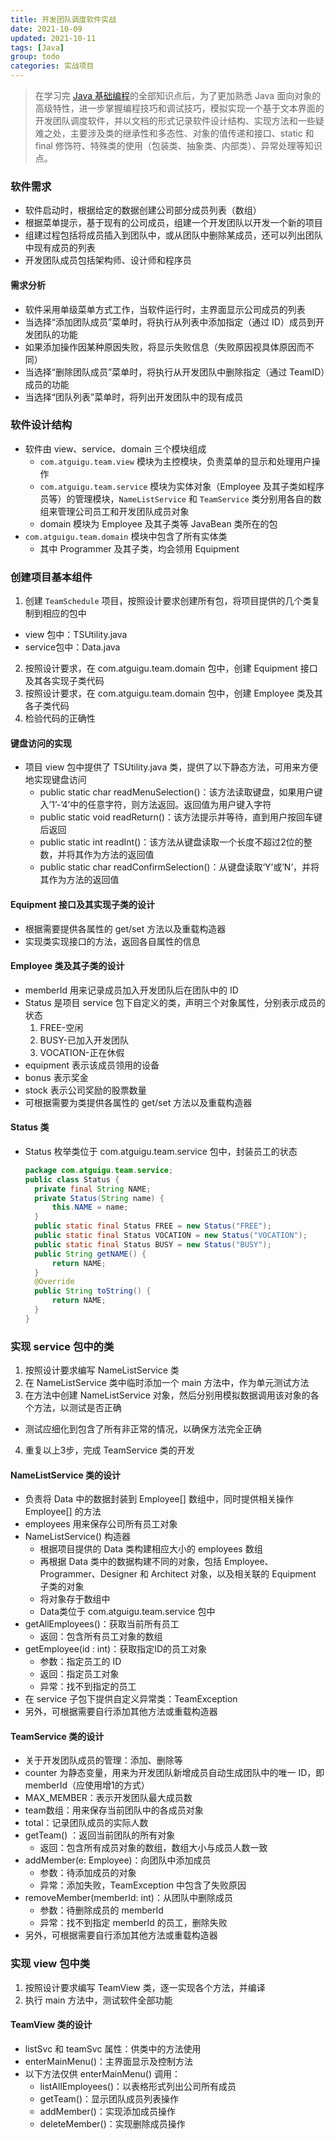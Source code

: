 ```yaml
---
title: 开发团队调度软件实战
date: 2021-10-09
updated: 2021-10-11
tags: [Java]
group: todo
categories: 实战项目
---
```


> 在学习完 [Java 基础编程](/Java基础)的全部知识点后，为了更加熟悉 Java 面向对象的高级特性，进一步掌握编程技巧和调试技巧，模拟实现一个基于文本界面的开发团队调度软件，并以文档的形式记录软件设计结构、实现方法和一些疑难之处，主要涉及类的继承性和多态性、对象的值传递和接口、static 和 final 修饰符、特殊类的使用（包装类、抽象类、内部类）、异常处理等知识点。

<!--more-->

### 软件需求

- 软件启动时，根据给定的数据创建公司部分成员列表（数组）
- 根据菜单提示，基于现有的公司成员，组建一个开发团队以开发一个新的项目
- 组建过程包括将成员插入到团队中，或从团队中删除某成员，还可以列出团队中现有成员的列表
- 开发团队成员包括架构师、设计师和程序员

#### 需求分析

- 软件采用单级菜单方式工作，当软件运行时，主界面显示公司成员的列表
- 当选择“添加团队成员”菜单时，将执行从列表中添加指定（通过 ID）成员到开发团队的功能
- 如果添加操作因某种原因失败，将显示失败信息（失败原因视具体原因而不同）
- 当选择“删除团队成员”菜单时，将执行从开发团队中删除指定（通过 TeamID）成员的功能
- 当选择“团队列表”菜单时，将列出开发团队中的现有成员

### 软件设计结构

- 软件由 view、service、domain 三个模块组成
  - `com.atguigu.team.view` 模块为主控模块，负责菜单的显示和处理用户操作
  - `com.atguigu.team.service` 模块为实体对象（Employee 及其子类如程序员等）的管理模块，`NameListService` 和 `TeamService` 类分别用各自的数组来管理公司员工和开发团队成员对象
  - domain 模块为 Employee 及其子类等 JavaBean 类所在的包
- `com.atguigu.team.domain` 模块中包含了所有实体类
  - 其中 Programmer 及其子类，均会领用 Equipment

### 创建项目基本组件

1.	创建 `TeamSchedule` 项目，按照设计要求创建所有包，将项目提供的几个类复制到相应的包中
   - view 包中：TSUtility.java
   - service包中：Data.java
2.	按照设计要求，在 com.atguigu.team.domain 包中，创建 Equipment 接口及其各实现子类代码
3.	按照设计要求，在 com.atguigu.team.domain 包中，创建 Employee 类及其各子类代码
4.	检验代码的正确性

#### 键盘访问的实现

- 项目 view 包中提供了 TSUtility.java 类，提供了以下静态方法，可用来方便地实现键盘访问
  - public static char readMenuSelection()：该方法读取键盘，如果用户键入’1’-’4’中的任意字符，则方法返回。返回值为用户键入字符
  - public static void readReturn()：该方法提示并等待，直到用户按回车键后返回
  - public static int readInt()：该方法从键盘读取一个长度不超过2位的整数，并将其作为方法的返回值
  - public static char readConfirmSelection()：从键盘读取‘Y’或’N’，并将其作为方法的返回值

#### Equipment 接口及其实现子类的设计

- 根据需要提供各属性的 get/set 方法以及重载构造器
- 实现类实现接口的方法，返回各自属性的信息

#### Employee 类及其子类的设计

- memberId 用来记录成员加入开发团队后在团队中的 ID
- Status 是项目 service 包下自定义的类，声明三个对象属性，分别表示成员的状态
  1. FREE-空闲
  2. BUSY-已加入开发团队
  3. VOCATION-正在休假
- equipment 表示该成员领用的设备
- bonus 表示奖金
- stock 表示公司奖励的股票数量
- 可根据需要为类提供各属性的 get/set 方法以及重载构造器

#### Status 类

- Status 枚举类位于 com.atguigu.team.service 包中，封装员工的状态

  ```java
  package com.atguigu.team.service;
  public class Status {
  	private final String NAME;
    private Status(String name) {
    	this.NAME = name;
    }
    public static final Status FREE = new Status("FREE");
    public static final Status VOCATION = new Status("VOCATION"); 
    public static final Status BUSY = new Status("BUSY");
    public String getNAME() {
    	return NAME;
    }
    @Override
    public String toString() {
    	return NAME;
    }
  }
  ```

### 实现 service 包中的类

1.	按照设计要求编写 NameListService 类
2.	在 NameListService 类中临时添加一个 main 方法中，作为单元测试方法
3.	在方法中创建 NameListService 对象，然后分别用模拟数据调用该对象的各个方法，以测试是否正确
   - 测试应细化到包含了所有非正常的情况，以确保方法完全正确
4.	重复以上3步，完成 TeamService 类的开发

#### NameListService 类的设计

- 负责将 Data 中的数据封装到 Employee[] 数组中，同时提供相关操作 Employee[] 的方法
- employees 用来保存公司所有员工对象
- NameListService() 构造器
  - 根据项目提供的 Data 类构建相应大小的 employees 数组
  - 再根据 Data 类中的数据构建不同的对象，包括 Employee、Programmer、Designer 和 Architect 对象，以及相关联的 Equipment 子类的对象
  - 将对象存于数组中
  - Data类位于 com.atguigu.team.service 包中
- getAllEmployees()：获取当前所有员工
  - 返回：包含所有员工对象的数组
- getEmployee(id : int)：获取指定ID的员工对象
  - 参数：指定员工的 ID
  - 返回：指定员工对象
  - 异常：找不到指定的员工
- 在 service 子包下提供自定义异常类：TeamException
- 另外，可根据需要自行添加其他方法或重载构造器

#### TeamService 类的设计

- 关于开发团队成员的管理：添加、删除等
- counter 为静态变量，用来为开发团队新增成员自动生成团队中的唯一 ID，即 memberId（应使用增1的方式）
- MAX_MEMBER：表示开发团队最大成员数
- team数组：用来保存当前团队中的各成员对象
- total：记录团队成员的实际人数
- getTeam() ：返回当前团队的所有对象
  - 返回：包含所有成员对象的数组，数组大小与成员人数一致
- addMember(e: Employee)：向团队中添加成员
  - 参数：待添加成员的对象
  - 异常：添加失败，TeamException 中包含了失败原因
- removeMember(memberId: int)：从团队中删除成员
  - 参数：待删除成员的 memberId
  - 异常：找不到指定 memberId 的员工，删除失败
- 另外，可根据需要自行添加其他方法或重载构造器

### 实现 view 包中类

1.	按照设计要求编写 TeamView 类，逐一实现各个方法，并编译
2.	执行 main 方法中，测试软件全部功能

#### TeamView 类的设计

- listSvc 和 teamSvc 属性：供类中的方法使用
- enterMainMenu()：主界面显示及控制方法
- 以下方法仅供 enterMainMenu() 调用：
  - listAllEmployees()：以表格形式列出公司所有成员
  - getTeam()：显示团队成员列表操作
  - addMember()：实现添加成员操作
  - deleteMember()：实现删除成员操作

